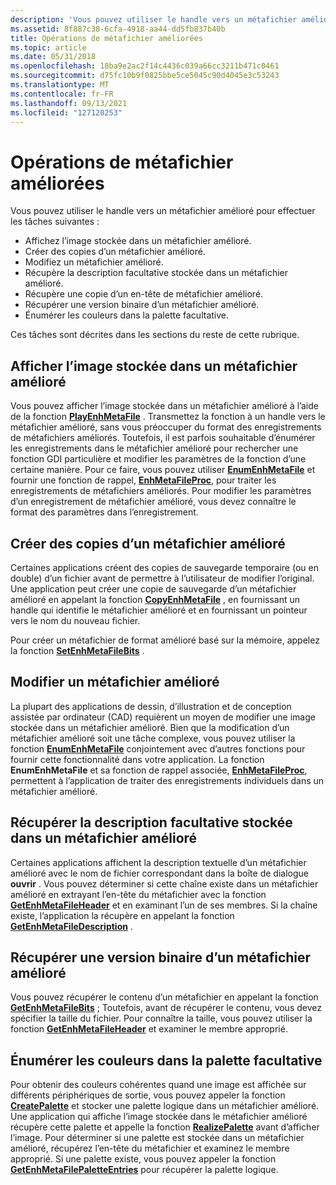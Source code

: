 ```yaml
---
description: 'Vous pouvez utiliser le handle vers un métafichier amélioré pour effectuer les tâches suivantes :'
ms.assetid: 8f887c38-6cfa-4918-aa44-dd5fb837b40b
title: Opérations de métafichier améliorées
ms.topic: article
ms.date: 05/31/2018
ms.openlocfilehash: 18ba9e2ac2f14c4436c039a66cc3211b471c0461
ms.sourcegitcommit: d75fc10b9f0825bbe5ce5045c90d4045e3c53243
ms.translationtype: MT
ms.contentlocale: fr-FR
ms.lasthandoff: 09/13/2021
ms.locfileid: "127120253"
---
```

# <a name="enhanced-metafile-operations"></a>Opérations de métafichier améliorées

Vous pouvez utiliser le handle vers un métafichier amélioré pour effectuer les tâches suivantes :

-   Affichez l’image stockée dans un métafichier amélioré.
-   Créer des copies d’un métafichier amélioré.
-   Modifiez un métafichier amélioré.
-   Récupère la description facultative stockée dans un métafichier amélioré.
-   Récupère une copie d’un en-tête de métafichier amélioré.
-   Récupérer une version binaire d’un métafichier amélioré.
-   Énumérer les couleurs dans la palette facultative.

Ces tâches sont décrites dans les sections du reste de cette rubrique.

## <a name="display-the-picture-stored-in-an-enhanced-metafile"></a>Afficher l’image stockée dans un métafichier amélioré

Vous pouvez afficher l’image stockée dans un métafichier amélioré à l’aide de la fonction [**PlayEnhMetaFile**](/windows/desktop/api/Wingdi/nf-wingdi-playenhmetafile) . Transmettez la fonction à un handle vers le métafichier amélioré, sans vous préoccuper du format des enregistrements de métafichiers améliorés. Toutefois, il est parfois souhaitable d’énumérer les enregistrements dans le métafichier amélioré pour rechercher une fonction GDI particulière et modifier les paramètres de la fonction d’une certaine manière. Pour ce faire, vous pouvez utiliser [**EnumEnhMetaFile**](/windows/desktop/api/Wingdi/nf-wingdi-enumenhmetafile) et fournir une fonction de rappel, [**EnhMetaFileProc**](/windows/win32/api/wingdi/nc-wingdi-enhmfenumproc), pour traiter les enregistrements de métafichiers améliorés. Pour modifier les paramètres d’un enregistrement de métafichier amélioré, vous devez connaître le format des paramètres dans l’enregistrement.

## <a name="create-copies-of-an-enhanced-metafile"></a>Créer des copies d’un métafichier amélioré

Certaines applications créent des copies de sauvegarde temporaire (ou en double) d’un fichier avant de permettre à l’utilisateur de modifier l’original. Une application peut créer une copie de sauvegarde d’un métafichier amélioré en appelant la fonction [**CopyEnhMetaFile**](/windows/desktop/api/Wingdi/nf-wingdi-copyenhmetafilea) , en fournissant un handle qui identifie le métafichier amélioré et en fournissant un pointeur vers le nom du nouveau fichier.

Pour créer un métafichier de format amélioré basé sur la mémoire, appelez la fonction [**SetEnhMetaFileBits**](/windows/desktop/api/Wingdi/nf-wingdi-setenhmetafilebits) .

## <a name="edit-an-enhanced-metafile"></a>Modifier un métafichier amélioré

La plupart des applications de dessin, d’illustration et de conception assistée par ordinateur (CAD) requièrent un moyen de modifier une image stockée dans un métafichier amélioré. Bien que la modification d’un métafichier amélioré soit une tâche complexe, vous pouvez utiliser la fonction [**EnumEnhMetaFile**](/windows/desktop/api/Wingdi/nf-wingdi-enumenhmetafile) conjointement avec d’autres fonctions pour fournir cette fonctionnalité dans votre application. La fonction **EnumEnhMetaFile** et sa fonction de rappel associée, [**EnhMetaFileProc**](/windows/win32/api/wingdi/nc-wingdi-enhmfenumproc), permettent à l’application de traiter des enregistrements individuels dans un métafichier amélioré.

## <a name="retrieve-the-optional-description-stored-in-an-enhanced-metafile"></a>Récupérer la description facultative stockée dans un métafichier amélioré

Certaines applications affichent la description textuelle d’un métafichier amélioré avec le nom de fichier correspondant dans la boîte de dialogue **ouvrir** . Vous pouvez déterminer si cette chaîne existe dans un métafichier amélioré en extrayant l’en-tête du métafichier avec la fonction [**GetEnhMetaFileHeader**](/windows/desktop/api/Wingdi/nf-wingdi-getenhmetafileheader) et en examinant l’un de ses membres. Si la chaîne existe, l’application la récupère en appelant la fonction [**GetEnhMetaFileDescription**](/windows/desktop/api/Wingdi/nf-wingdi-getenhmetafiledescriptiona) .

## <a name="retrieve-a-binary-version-of-an-enhanced-metafile"></a>Récupérer une version binaire d’un métafichier amélioré

Vous pouvez récupérer le contenu d’un métafichier en appelant la fonction [**GetEnhMetaFileBits**](/windows/desktop/api/Wingdi/nf-wingdi-getenhmetafilebits) ; Toutefois, avant de récupérer le contenu, vous devez spécifier la taille du fichier. Pour connaître la taille, vous pouvez utiliser la fonction [**GetEnhMetaFileHeader**](/windows/desktop/api/Wingdi/nf-wingdi-getenhmetafileheader) et examiner le membre approprié.

## <a name="enumerate-the-colors-in-the-optional-palette"></a>Énumérer les couleurs dans la palette facultative

Pour obtenir des couleurs cohérentes quand une image est affichée sur différents périphériques de sortie, vous pouvez appeler la fonction [**CreatePalette**](/windows/desktop/api/Wingdi/nf-wingdi-createpalette) et stocker une palette logique dans un métafichier amélioré. Une application qui affiche l’image stockée dans le métafichier amélioré récupère cette palette et appelle la fonction [**RealizePalette**](/windows/desktop/api/Wingdi/nf-wingdi-realizepalette) avant d’afficher l’image. Pour déterminer si une palette est stockée dans un métafichier amélioré, récupérez l’en-tête du métafichier et examinez le membre approprié. Si une palette existe, vous pouvez appeler la fonction [**GetEnhMetaFilePaletteEntries**](/windows/desktop/api/Wingdi/nf-wingdi-getenhmetafilepaletteentries) pour récupérer la palette logique.

 

 
